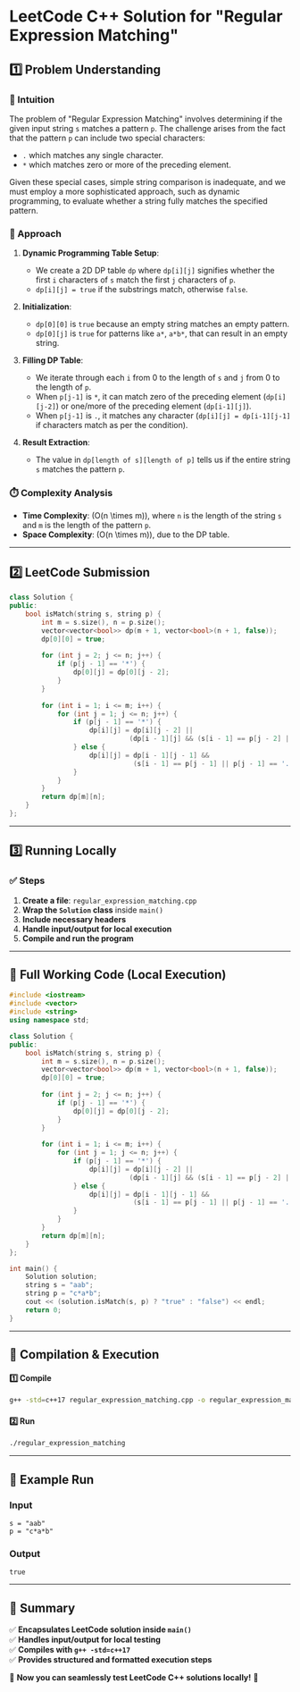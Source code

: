 # **LeetCode C++ Solution for "Regular Expression Matching"**  

## **1️⃣ Problem Understanding**  
### **📌 Intuition**  
The problem of "Regular Expression Matching" involves determining if the given input string `s` matches a pattern `p`. The challenge arises from the fact that the pattern `p` can include two special characters:  
- `.` which matches any single character.
- `*` which matches zero or more of the preceding element.

Given these special cases, simple string comparison is inadequate, and we must employ a more sophisticated approach, such as dynamic programming, to evaluate whether a string fully matches the specified pattern.

### **🚀 Approach**  
1. **Dynamic Programming Table Setup**:  
   - We create a 2D DP table `dp` where `dp[i][j]` signifies whether the first `i` characters of `s` match the first `j` characters of `p`.
   - `dp[i][j] = true` if the substrings match, otherwise `false`.

2. **Initialization**:  
   - `dp[0][0]` is `true` because an empty string matches an empty pattern.
   - `dp[0][j]` is `true` for patterns like `a*`, `a*b*`, that can result in an empty string.

3. **Filling DP Table**:  
   - We iterate through each `i` from 0 to the length of `s` and `j` from 0 to the length of `p`.
   - When `p[j-1]` is `*`, it can match zero of the preceding element (`dp[i][j-2]`) or one/more of the preceding element (`dp[i-1][j]`).
   - When `p[j-1]` is `.`, it matches any character (`dp[i][j] = dp[i-1][j-1]` if characters match as per the condition).

4. **Result Extraction**:  
   - The value in `dp[length of s][length of p]` tells us if the entire string `s` matches the pattern `p`.

### **⏱️ Complexity Analysis**  
- **Time Complexity**: \(O(n \times m)\), where `n` is the length of the string `s` and `m` is the length of the pattern `p`.
- **Space Complexity**: \(O(n \times m)\), due to the DP table.

---

## **2️⃣ LeetCode Submission**  
```cpp
class Solution {
public:
    bool isMatch(string s, string p) {
        int m = s.size(), n = p.size();
        vector<vector<bool>> dp(m + 1, vector<bool>(n + 1, false));
        dp[0][0] = true;
        
        for (int j = 2; j <= n; j++) {
            if (p[j - 1] == '*') {
                dp[0][j] = dp[0][j - 2];
            }
        }
        
        for (int i = 1; i <= m; i++) {
            for (int j = 1; j <= n; j++) {
                if (p[j - 1] == '*') {
                    dp[i][j] = dp[i][j - 2] || 
                              (dp[i - 1][j] && (s[i - 1] == p[j - 2] || p[j - 2] == '.'));
                } else {
                    dp[i][j] = dp[i - 1][j - 1] && 
                               (s[i - 1] == p[j - 1] || p[j - 1] == '.');
                }
            }
        }
        return dp[m][n];
    }
};
```

---

## **3️⃣ Running Locally**  
### **✅ Steps**  
1. **Create a file**: `regular_expression_matching.cpp`  
2. **Wrap the `Solution` class** inside `main()`  
3. **Include necessary headers**  
4. **Handle input/output for local execution**  
5. **Compile and run the program**  

---  

## **📝 Full Working Code (Local Execution)**  
```cpp
#include <iostream>
#include <vector>
#include <string>
using namespace std;

class Solution {
public:
    bool isMatch(string s, string p) {
        int m = s.size(), n = p.size();
        vector<vector<bool>> dp(m + 1, vector<bool>(n + 1, false));
        dp[0][0] = true;
        
        for (int j = 2; j <= n; j++) {
            if (p[j - 1] == '*') {
                dp[0][j] = dp[0][j - 2];
            }
        }
        
        for (int i = 1; i <= m; i++) {
            for (int j = 1; j <= n; j++) {
                if (p[j - 1] == '*') {
                    dp[i][j] = dp[i][j - 2] || 
                              (dp[i - 1][j] && (s[i - 1] == p[j - 2] || p[j - 2] == '.'));
                } else {
                    dp[i][j] = dp[i - 1][j - 1] && 
                               (s[i - 1] == p[j - 1] || p[j - 1] == '.');
                }
            }
        }
        return dp[m][n];
    }
};

int main() {
    Solution solution;
    string s = "aab";
    string p = "c*a*b";
    cout << (solution.isMatch(s, p) ? "true" : "false") << endl;
    return 0;
}
```

---

## **🔧 Compilation & Execution**  
#### **1️⃣ Compile**  
```bash
g++ -std=c++17 regular_expression_matching.cpp -o regular_expression_matching
```  

#### **2️⃣ Run**  
```bash
./regular_expression_matching
```  

---

## **🎯 Example Run**  
### **Input**  
```
s = "aab"
p = "c*a*b"
```  
### **Output**  
```
true
```  

---  

## **📌 Summary**  
✅ **Encapsulates LeetCode solution inside `main()`**  
✅ **Handles input/output for local testing**  
✅ **Compiles with `g++ -std=c++17`**  
✅ **Provides structured and formatted execution steps**  

🚀 **Now you can seamlessly test LeetCode C++ solutions locally!** 🚀